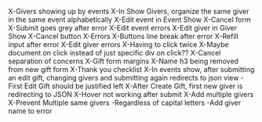 X-Givers showing up by events
X-In Show Givers, organize the same giver in the same event alphabetically
X-Edit event in Event Show
  X-Cancel form
  X-Submit goes grey after error
X-Edit event errors
X-Edit giver in Giver Show
  X-Cancel button
  X-Errors
    X-Buttons line break after error
    X-Refill input after error
X-Edit giver errors
X-Having to click twice
  X-Maybe document on click instead of just specific div on click??
X-Cancel separation of concerns
X-Gift form margins
X-Name h3 being removed from new gift form
X-Thank you checklist
X-In events show, after submitting an edit gift, changing givers and submitting again redirects to json view
-First Edit Gift should be justified left
X-After Create Gift, first new giver is redirecting to JSON
X-Hover not working after submit
X-Add multiple givers
X-Prevent Multiple same givers
  -Regardless of capital letters
  -Add giver name to error
